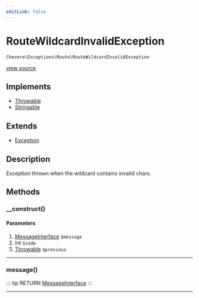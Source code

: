 ```yaml
---
editLink: false
---
```


# RouteWildcardInvalidException

`Chevere\Exceptions\Route\RouteWildcardInvalidException`

[view source](https://github.com/chevere/chevere/blob/master/src/Chevere/Exceptions/Route/RouteWildcardInvalidException.php)

## Implements

- [Throwable](https://www.php.net/manual/class.throwable)
- [Stringable](https://www.php.net/manual/class.stringable)

## Extends

- [Exception](../Core/Exception.md)

## Description

Exception thrown when the wildcard contains invalid chars.

## Methods

### __construct()

#### Parameters

1. [MessageInterface](../../Interfaces/Message/MessageInterface.md) `$message`
2. int `$code`
3. [Throwable](https://www.php.net/manual/class.throwable) `$previous`

---

### message()

::: tip RETURN
[MessageInterface](../../Interfaces/Message/MessageInterface.md)
:::

---
